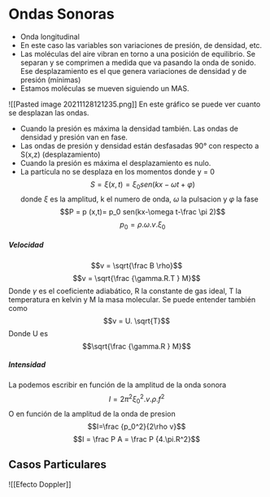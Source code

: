 # Ondas Sonoras
- Onda longitudinal
- En este caso las variables son variaciones de presión, de densidad, etc.
- Las moléculas del aire vibran en torno a una posición de equilibrio. Se separan y se comprimen a medida que va pasando la onda de sonido. Ese desplazamiento es el que genera variaciones de densidad y de presión (mínimas)
- Estamos moléculas se mueven siguiendo un MAS.

 ![[Pasted image 20211128121235.png]]
 En este gráfico se puede ver cuanto se desplazan las ondas.
 - Cuando la presión es máxima la densidad también. Las ondas de densidad y presión van en fase. 
 - Las ondas de presión y densidad están desfasadas 90° con respecto a S(x,z) (desplazamiento)
 - Cuando la presión es máxima el desplazamiento es nulo.
 - La partícula no se desplaza en los momentos donde y = 0
  $$S = \xi (x,t)= \xi_0 sen(kx-\omega t + \varphi)$$
  donde $\xi$ es la amplitud, k el numero de onda, $\omega$ la pulsacion y $\varphi$ la fase
  $$P = p (x,t)= p_0 sen(kx-\omega t-\frac \pi 2)$$
  $$p_0=\rho .\omega .v .\xi_0$$
  
  ##### Velocidad
  $$v = \sqrt{\frac B \rho}$$
  $$v = \sqrt{\frac {\gamma.R.T } M}$$
  Donde $\gamma$ es el coeficiente adiabático, R la constante de gas ideal, T la temperatura en kelvin y M la masa molecular.
 Se puede entender también como 
  $$v = U. \sqrt{T}$$
  Donde U es $$\sqrt{\frac {\gamma.R } M}$$
  ##### Intensidad
  La podemos escribir en función de la amplitud de la onda sonora
  $$I=2\pi^2 \xi_0^2.v.\rho.f^2$$
  O en función de la amplitud de la onda de presion
  $$I=\frac {p_0^2}{2\rho v}$$
  $$I = \frac P A = \frac P {4.\pi.R^2}$$
  
  ## Casos Particulares 
  ![[Efecto Doppler]]